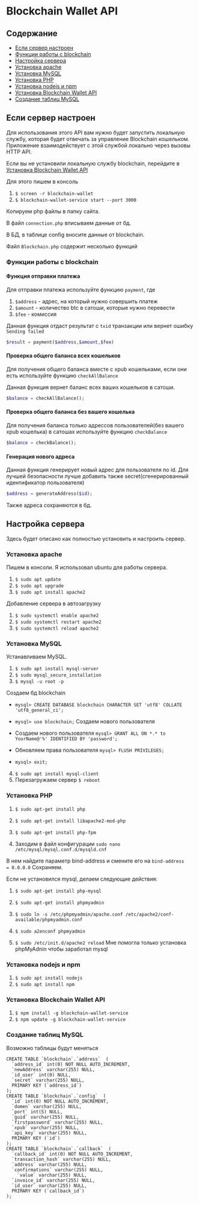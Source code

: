 ﻿# Blockchain Wallet API

## Содержание

  * [Если сервер настроен](#Если-сервер-настроен)
  * [Функции работы с blockchain](##Функции-работы-с-blockchain)
  * [Настройка сервера](#Настройка-сервера)
  * [Установка apache](##Установка-apache)
  * [Установка MySQL](##Установка-MySQL)
  * [Установка PHP](##Установка-PHP)
  * [Установка nodejs и npm](##Установка-nodejs-и-npm)
  * [Установка Blockchain Wallet API](##Установка-Blockchain-Wallet-API)
  * [Создание таблиц MySQL](##Создание-таблиц-MySQL)


## Если сервер настроен
Для использования этого API вам нужно будет запустить локальную службу, которая будет отвечать за управление Blockchain кошельком. Приложение взаимодействует с этой службой локально через вызовы HTTP API.

Если вы не установили локальную службу blockchain, перейдите в [Установка Blockchain Wallet API](##Установка-Blockchain-Wallet-API)

Для этого пишем в консоль
  1. `$ screen -r blockchain-wallet`
  2. `$ blockchain-wallet-service start --port 3000`

Копируем php файлы в папку сайта.

В файл `connection.php` вписываем данные от бд. 

В БД, в таблице config вносите данные от blockchain.

Файл `Blockchain.php` содержит несколько функций

### Функции работы с blockchain
#### Функция отправки платежа
Для отправки платежа используйте функцию `payment`, где

1. `$address` - адрес, на который нужно совершить платеж
2. `$amount` - количество btc в сатоши, которые нужно перевести
3. `$fee` - комиссия

Данная функция отдаст результат с `txid` транзакции или вернет ошибку `Sending failed`
```php
$result = payment($address,$amount,$fee)
```
#### Проверка общего баланса всех кошельков
Для получения общего баланса вместе с xpub кошельками, если они есть используйте функцию `checkAllBalance`

Данная функция вернет баланс всех ваших кошельков в сатоши.
```php
$balance = checkAllBalance();
```

#### Проверка общего баланса без вашего кошелька
Для получения баланса только адрессов пользователей(без вашего xpub кошелька) в сатошах используйте функцию `checkBalance`

```php
$balance = checkBalance();
```
#### Генерация нового адреса
Данная функция генерирует новый адрес для пользователя по id. Для лучшей безопасности лучше добавить также secret(сгенерированный идентификатор пользователя)

```php
$address = generateAddress($id);
```
Также адреса сохраняются в бд.

## Настройка сервера
Здесь будет описано как полностью установить и настроить сервер.

### Установка apache
Пишем в консоли. Я использовал ubuntu для работы сервера.
1. `$ sudo apt update`
2. `$ sudo apt upgrade`
3. `$ sudo apt install apache2`

Добавление сервера в автозагрузку
1. `$ sudo systemctl enable apache2`
2. `$ sudo systemctl restart apache2`
3. `$ sudo systemctl reload apache2`

### Установка MySQL
Устанавливаем MySQL.
1. `$ sudo apt install mysql-server`
2. `$ sudo mysql_secure_installation`
3. `$ mysql -u root -p`

Создаем бд blockchain
* `mysql> CREATE DATABASE blockchain CHARACTER SET 'utf8' COLLATE 'utf8_general_ci';`

* `mysql> use blockchain;`
Создаем нового пользователя
* Создаем нового пользователя `mysql> GRANT ALL ON *.* to YourName@'%' IDENTIFIED BY 'password';`
* Обновляем права пользователя `mysql> FLUSH PRIVILEGES;`
* `mysql> exit;`

4. `$ sudo apt install mysql-client`
5. Перезагружаем сервер `$ reboot`

### Установка PHP

1. `$ sudo apt-get install php`
2. `$ sudo apt-get install libapache2-mod-php`
3. `$ sudo apt-get install php-fpm`

4. Заходим в файл конфигурации `sudo nano /etc/mysql/mysql.conf.d/mysqld.cnf`

В нем найдите параметр bind-address и смените его на 
`bind-address            = 0.0.0.0`
Cохраняем.

Если не установился mysql, делаем следующие действия:
1. `$ sudo apt-get install php-mysql`

1. `$ sudo apt-get install phpmyadmin`
2. `$ sudo ln -s /etc/phpmyadmin/apache.conf /etc/apache2/conf-available/phpmyadmin.conf`
3. `$ sudo a2enconf phpmyadmin`
4. `$ sudo /etc/init.d/apache2 reload`
Мне помогла только установка phpMyAdnin чтобы заработал mysql

### Установка nodejs и npm

1. `$ sudo apt install nodejs`
2. `$ sudo apt install npm`

### Установка Blockchain Wallet API

1. `$ npm install -g blockchain-wallet-service`
2. `$ npm update -g blockchain-wallet-service`

### Создание таблиц MySQL

Возможно таблицы будут меняться
```MySQL
CREATE TABLE `blockchain`.`address`  (
  `address_id` int(0) NOT NULL AUTO_INCREMENT,
  `newAddress` varchar(255) NULL,
  `id_user` int(0) NULL,
  `secret` varchar(255) NULL,
  PRIMARY KEY (`address_id`)
);
CREATE TABLE `blockchain`.`config`  (
  `id` int(0) NOT NULL AUTO_INCREMENT,
  `domen` varchar(255) NULL,
  `port` int(5) NULL,
  `guid` varchar(255) NULL,
  `firstpassword` varchar(255) NULL,
  `xpub` varchar(255) NULL,
  `api_key` varchar(255) NULL,
  PRIMARY KEY (`id`)
);
CREATE TABLE `blockchain`.`callback`  (
  `callback_id` int(0) NOT NULL AUTO_INCREMENT,
  `transaction_hash` varchar(255) NULL,
  `address` varchar(255) NULL,
  `confirmations` varchar(255) NULL,
	`value` varchar(255) NULL,
  `invoice_id` varchar(255) NULL,
  `id_user` varchar(255) NULL,
  PRIMARY KEY (`callback_id`)
);
```
